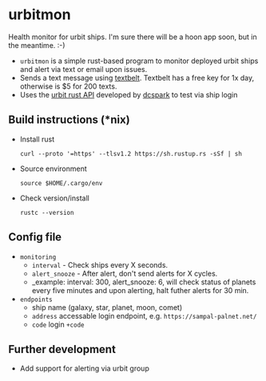 # urbitmon
Health monitor for urbit ships. I'm sure there will be a hoon app soon, but in the meantime. :-)

  - `urbitmon` is a simple rust-based program to monitor deployed urbit ships and alert via text or email upon issues.
  - Sends a text message using [textbelt](https://textbelt.com/). Textbelt has a free key for 1x day, otherwise is $5 for 200 texts.
  - Uses the [urbit rust API](https://github.com/robkorn/rust-urbit-http-api) developed by [dcspark](https://www.dcspark.io/) to test via ship login

## Build instructions (*nix)
  - Install rust
    ```shell
    curl --proto '=https' --tlsv1.2 https://sh.rustup.rs -sSf | sh
    ```
  - Source environment
    ```shell
    source $HOME/.cargo/env
    ```
  - Check version/install
    ```shell
    rustc --version
    ```
## Config file
  - `monitoring`
    - `interval` - Check ships every X seconds.
    - `alert_snooze` - After alert, don't send alerts for X cycles.
    - _example: interval: 300, alert_snooze: 6, will check status of planets every five minutes and upon alerting, halt futher alerts for 30 min.
  - `endpoints`
    - ship name (galaxy, star, planet, moon, comet)
    - `address` accessable login endpoint, e.g. `https://sampal-palnet.net/`
    - `code` login `+code`

## Further development
  - Add support for alerting via urbit group